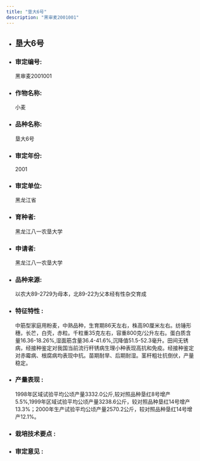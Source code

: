 ```yaml
---
title: "垦大6号"
description: "黑审麦2001001"
---
```

* ## 垦大6号
* ###  审定编号:  
   黑审麦2001001

*  ### 作物名称:  
   小麦

*   ###  品种名称: 
    垦大6号

*   ### 审定年份: 
    2001

*   ### 审定单位:  
    黑龙江省

*   ### 育种者:  
    黑龙江八一农垦大学

*   ### 申请者:  
    黑龙江八一农垦大学

*   ### 品种来源:  
    以农大89-2729为母本，北89-22为父本经有性杂交育成

*   ### 特征特性 : 
    中筋型家庭用粉麦，中熟品种，生育期86天左右，株高90厘米左右。纺锤形穗，长芒，白壳，赤粒。千粒重35克左右，容重800克/公升左右。蛋白质含量16.36-18.26%,湿面筋含量36.4-41.6%,沉降值51.5-52.3毫升。田间无锈病，经接种鉴定对我国当前流行秆锈病生理小种表现高抗和免疫。经接种鉴定对赤霉病、根腐病均表现中抗。苗期耐旱、后期耐湿。茎秆粗壮抗倒伏，产量稳定。

*   ### 产量表现 : 
    1998年区域试验平均公顷产量3332.0公斤,较对照品种垦红8号增产 5.5%,1999年区域试验平均公顷产量3238.6公斤，较对照品种垦红14号增产13.3%；2000年生产试验平均公顷产量2570.2公斤，较对照品种垦红14号增产12.1%。   

*   ### 栽培技术要点 : 
    

*   ### 审定意见 : 
    
